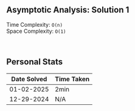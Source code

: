 ## Asymptotic Analysis: Solution 1  
Time Complexity: `O(n)`  
Space Complexity: `O(1)`  

&nbsp;  

## Personal Stats
| Date Solved | Time Taken |
| ----------- | ---------- |
| 01-02-2025  | 2min |  
| 12-29-2024  | N/A |  